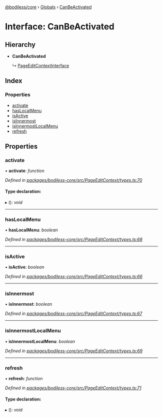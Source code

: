 [@bodiless/core](../README.md) › [Globals](../globals.md) › [CanBeActivated](canbeactivated.md)

# Interface: CanBeActivated

## Hierarchy

* **CanBeActivated**

  ↳ [PageEditContextInterface](pageeditcontextinterface.md)

## Index

### Properties

* [activate](canbeactivated.md#activate)
* [hasLocalMenu](canbeactivated.md#haslocalmenu)
* [isActive](canbeactivated.md#isactive)
* [isInnermost](canbeactivated.md#isinnermost)
* [isInnermostLocalMenu](canbeactivated.md#isinnermostlocalmenu)
* [refresh](canbeactivated.md#refresh)

## Properties

###  activate

• **activate**: *function*

*Defined in [packages/bodiless-core/src/PageEditContext/types.ts:70](https://github.com/johnsonandjohnson/Bodiless-JS/blob/08ccebe/packages/bodiless-core/src/PageEditContext/types.ts#L70)*

#### Type declaration:

▸ (): *void*

___

###  hasLocalMenu

• **hasLocalMenu**: *boolean*

*Defined in [packages/bodiless-core/src/PageEditContext/types.ts:68](https://github.com/johnsonandjohnson/Bodiless-JS/blob/08ccebe/packages/bodiless-core/src/PageEditContext/types.ts#L68)*

___

###  isActive

• **isActive**: *boolean*

*Defined in [packages/bodiless-core/src/PageEditContext/types.ts:66](https://github.com/johnsonandjohnson/Bodiless-JS/blob/08ccebe/packages/bodiless-core/src/PageEditContext/types.ts#L66)*

___

###  isInnermost

• **isInnermost**: *boolean*

*Defined in [packages/bodiless-core/src/PageEditContext/types.ts:67](https://github.com/johnsonandjohnson/Bodiless-JS/blob/08ccebe/packages/bodiless-core/src/PageEditContext/types.ts#L67)*

___

###  isInnermostLocalMenu

• **isInnermostLocalMenu**: *boolean*

*Defined in [packages/bodiless-core/src/PageEditContext/types.ts:69](https://github.com/johnsonandjohnson/Bodiless-JS/blob/08ccebe/packages/bodiless-core/src/PageEditContext/types.ts#L69)*

___

###  refresh

• **refresh**: *function*

*Defined in [packages/bodiless-core/src/PageEditContext/types.ts:71](https://github.com/johnsonandjohnson/Bodiless-JS/blob/08ccebe/packages/bodiless-core/src/PageEditContext/types.ts#L71)*

#### Type declaration:

▸ (): *void*
